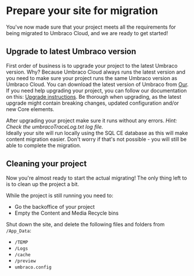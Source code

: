 # Prepare your site for migration

You've now made sure that your project meets all the requirements for being migrated to Umbraco Cloud, and we are ready to get started!

## Upgrade to latest Umbraco version
First order of business is to upgrade your project to the latest Umbraco version. Why? Because Umbraco Cloud always runs the latest version and you need to make sure your project runs the same Umbraco version as Umbraco Cloud.
You can download the latest version of Umbraco from [Our](https://our.umbraco.org/download/).
If you need help upgrading your project, you can follow our documentation on this: [Upgrade instructions](https://our.umbraco.org/documentation/Getting-Started/Setup/Upgrading/general). Be thorough when upgrading, as the latest upgrade might contain breaking changes, updated configuration and/or new Core elements.

After upgrading your project make sure it runs without any errors. *Hint: Check the umbracoTraceLog.txt log file.*  
Ideally your site will run locally using the SQL CE database as this will make content migration easier. Don't worry if that's not possible - you will still be able to complete the migration.

## Cleaning your project
Now you're almost ready to start the actual migrating! The only thing left to is to clean up the project a bit.

While the project is still running you need to:
* Go the backoffice of your project
* Empty the Content and Media Recycle bins

Shut down the site, and delete the following files and folders from `/App_Data`:
* `/TEMP`
* `/Logs`
* `/cache`
* `/preview`
* `umbraco.config`


